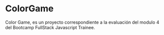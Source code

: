 # ColorGame
Color Game, es un proyecto correspondiente a la evaluación del modulo 4 del Bootcamp FullStack Javascript Trainee.
